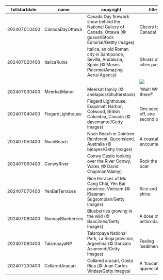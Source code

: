 |fullstartdate|name|copyright|title|image|
|--|--|--|--|--|
202407010400|CanadaDayOttawa|Canada Day firework show behind the National Gallery of Canada, Ottawa (© gqxue/iStock Editorial/Gettty Images)|Cheers to Canada!|![](/en-CA/2024/07/202407010400CanadaDayOttawa.jpg)|
202407020400|ItalicaRuins|Italica, an old Roman city in Santiponce, Sevilla, Andalusia, Spain (© Moses Palermo/Amazing Aerial Agency)|Ghosts of cities past|![](/en-CA/2024/07/202407020400ItalicaRuins.jpg)|
||||![](/en-CA/2024/07/.jpg)|
202407030400|MeerkatManor|Meerkat family (© anetapics/Shutterstock)|'Wait! Who's there?'|![](/en-CA/2024/07/202407030400MeerkatManor.jpg)|
202407040400|FisgardLighthouse|Fisgard Lighthouse, Esquimalt Harbor, Colwood, British Columbia, Canada (© davemantel/Getty Images)|One second off, one second on|![](/en-CA/2024/07/202407040400FisgardLighthouse.jpg)|
202407050400|NoahBeach|Noah Beach in Daintree Rainforest, Queensland, Australia (© bjeayes/Getty Images)|A coastal encounter|![](/en-CA/2024/07/202407050400NoahBeach.jpg)|
202407060400|ConwyRiver|Conwy Castle looking over the River Conwy, Wales (© David Chapman/Alamy)|Rock the boat|![](/en-CA/2024/07/202407060400ConwyRiver.jpg)|
202407070400|YenBaiTerraces|Rice terraces of Mù Cang Chải, Yên Bái province, Vietnam (© Kiatanan Sugsompian/Getty Images)|Rice and shine|![](/en-CA/2024/07/202407070400YenBaiTerraces.jpg)|
202407080400|NorwayBlueberries|Blueberries growing in the wild (© Baac3nes/Getty Images)|A dose of antioxidants|![](/en-CA/2024/07/202407080400NorwayBlueberries.jpg)|
202407090400|TalampayaNP|Talampaya National Park, La Rioja province, Argentina (© Gonzalo Azumendi/Getty Images)|Feeling 'sedimental'?|![](/en-CA/2024/07/202407090400TalampayaNP.jpg)|
202407100400|CollaredAracari|Collared aracari, Costa Rica (© Juan Carlos Vindas/Getty Images)|A 'toucan' of appreciation|![](/en-CA/2024/07/202407100400CollaredAracari.jpg)|
